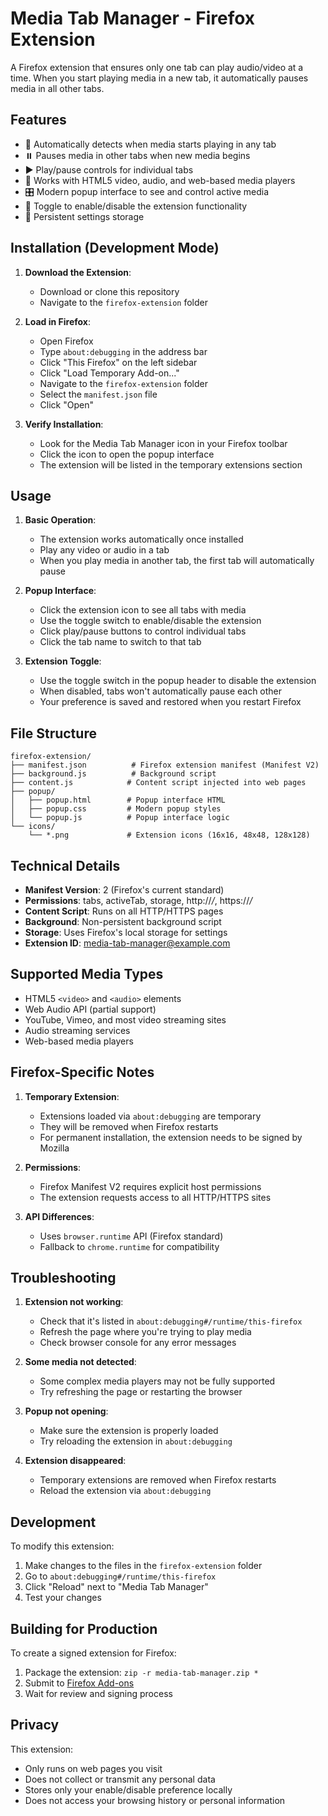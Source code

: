 # Media Tab Manager - Firefox Extension

A Firefox extension that ensures only one tab can play audio/video at a time. When you start playing media in a new tab, it automatically pauses media in all other tabs.

## Features

- 🎵 Automatically detects when media starts playing in any tab
- ⏸️ Pauses media in other tabs when new media begins
- ▶️ Play/pause controls for individual tabs
- 🔄 Works with HTML5 video, audio, and web-based media players
- 🎛️ Modern popup interface to see and control active media
- 🔧 Toggle to enable/disable the extension functionality
- 💾 Persistent settings storage

## Installation (Development Mode)

1. **Download the Extension**:
   - Download or clone this repository
   - Navigate to the `firefox-extension` folder

2. **Load in Firefox**:
   - Open Firefox
   - Type `about:debugging` in the address bar
   - Click "This Firefox" on the left sidebar
   - Click "Load Temporary Add-on..."
   - Navigate to the `firefox-extension` folder
   - Select the `manifest.json` file
   - Click "Open"

3. **Verify Installation**:
   - Look for the Media Tab Manager icon in your Firefox toolbar
   - Click the icon to open the popup interface
   - The extension will be listed in the temporary extensions section

## Usage

1. **Basic Operation**:
   - The extension works automatically once installed
   - Play any video or audio in a tab
   - When you play media in another tab, the first tab will automatically pause

2. **Popup Interface**:
   - Click the extension icon to see all tabs with media
   - Use the toggle switch to enable/disable the extension
   - Click play/pause buttons to control individual tabs
   - Click the tab name to switch to that tab

3. **Extension Toggle**:
   - Use the toggle switch in the popup header to disable the extension
   - When disabled, tabs won't automatically pause each other
   - Your preference is saved and restored when you restart Firefox

## File Structure

```
firefox-extension/
├── manifest.json          # Firefox extension manifest (Manifest V2)
├── background.js          # Background script
├── content.js            # Content script injected into web pages
├── popup/
│   ├── popup.html        # Popup interface HTML
│   ├── popup.css         # Modern popup styles
│   └── popup.js          # Popup interface logic
└── icons/
    └── *.png             # Extension icons (16x16, 48x48, 128x128)
```

## Technical Details

- **Manifest Version**: 2 (Firefox's current standard)
- **Permissions**: tabs, activeTab, storage, http://*/*, https://*/*
- **Content Script**: Runs on all HTTP/HTTPS pages
- **Background**: Non-persistent background script
- **Storage**: Uses Firefox's local storage for settings
- **Extension ID**: media-tab-manager@example.com

## Supported Media Types

- HTML5 `<video>` and `<audio>` elements
- Web Audio API (partial support)
- YouTube, Vimeo, and most video streaming sites
- Audio streaming services
- Web-based media players

## Firefox-Specific Notes

1. **Temporary Extension**:
   - Extensions loaded via `about:debugging` are temporary
   - They will be removed when Firefox restarts
   - For permanent installation, the extension needs to be signed by Mozilla

2. **Permissions**:
   - Firefox Manifest V2 requires explicit host permissions
   - The extension requests access to all HTTP/HTTPS sites

3. **API Differences**:
   - Uses `browser.runtime` API (Firefox standard)
   - Fallback to `chrome.runtime` for compatibility

## Troubleshooting

1. **Extension not working**:
   - Check that it's listed in `about:debugging#/runtime/this-firefox`
   - Refresh the page where you're trying to play media
   - Check browser console for any error messages

2. **Some media not detected**:
   - Some complex media players may not be fully supported
   - Try refreshing the page or restarting the browser

3. **Popup not opening**:
   - Make sure the extension is properly loaded
   - Try reloading the extension in `about:debugging`

4. **Extension disappeared**:
   - Temporary extensions are removed when Firefox restarts
   - Reload the extension via `about:debugging`

## Development

To modify this extension:

1. Make changes to the files in the `firefox-extension` folder
2. Go to `about:debugging#/runtime/this-firefox`
3. Click "Reload" next to "Media Tab Manager"
4. Test your changes

## Building for Production

To create a signed extension for Firefox:

1. Package the extension: `zip -r media-tab-manager.zip *`
2. Submit to [Firefox Add-ons](https://addons.mozilla.org/developers/)
3. Wait for review and signing process

## Privacy

This extension:
- Only runs on web pages you visit
- Does not collect or transmit any personal data
- Stores only your enable/disable preference locally
- Does not access your browsing history or personal information 